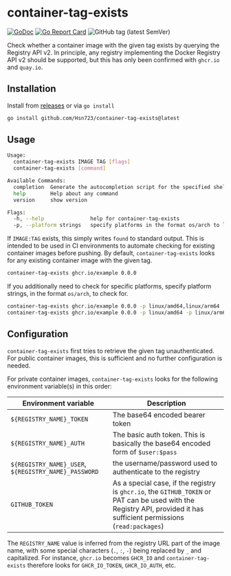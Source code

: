 # container-tag-exists
[![GoDoc](https://godoc.org/github.com/Hsn723/container-tag-exists?status.svg)](https://godoc.org/github.com/Hsn723/container-tag-exists) [![Go Report Card](https://goreportcard.com/badge/github.com/Hsn723/container-tag-exists)](https://goreportcard.com/report/github.com/Hsn723/container-tag-exists) ![GitHub tag (latest SemVer)](https://img.shields.io/github/v/tag/Hsn723/container-tag-exists?label=latest%20version)

Check whether a container image with the given tag exists by querying the Registry API v2. In principle, any registry implementing the Docker Registry API v2 should be supported, but this has only been confirmed with `ghcr.io` and `quay.io`.

## Installation

Install from [releases](https://github.com/Hsn723/container-tag-exists/releases) or via `go install`

```sh
go install github.com/Hsn723/container-tag-exists@latest
```

## Usage

```sh
Usage:
  container-tag-exists IMAGE TAG [flags]
  container-tag-exists [command]

Available Commands:
  completion  Generate the autocompletion script for the specified shell
  help        Help about any command
  version     show version

Flags:
  -h, --help               help for container-tag-exists
  -p, --platform strings   specify platforms in the format os/arch to look for in container images. Default behavior is to look for any platform.
```

If `IMAGE:TAG` exists, this simply writes `found` to standard output. This is intended to be used in CI environments to automate checking for existing container images before pushing. By default, `container-tag-exists` looks for any existing container image with the given tag.

```sh
container-tag-exists ghcr.io/example 0.0.0
```

If you additionally need to check for specific platforms, specify platform strings, in the format `os/arch`, to check for.

```sh
container-tag-exists ghcr.io/example 0.0.0 -p linux/amd64,linux/arm64
container-tag-exists ghcr.io/example 0.0.0 -p linux/amd64 -p linux/arm64
```

## Configuration

`container-tag-exists` first tries to retrieve the given tag unauthenticated. For public container images, this is sufficient and no further configuration is needed.

For private container images, `container-tag-exists` looks for the following environment variable(s) in this order:

| Environment variable | Description |
|----------------------| ----------- |
| `${REGISTRY_NAME}_TOKEN` | The base64 encoded bearer token |
| `${REGISTRY_NAME}_AUTH` | The basic auth token. This is basically the base64 encoded form of `$user:$pass` |
| `${REGISTRY_NAME}_USER`, `${REGISTRY_NAME}_PASSWORD` | the username/password used to authenticate to the registry |
| `GITHUB_TOKEN` | As a special case, if the registry is `ghcr.io`, the `GITHUB_TOKEN` or PAT can be used with the Registry API, provided it has sufficient permissions (`read:packages`)

The `REGISTRY_NAME` value is inferred from the registry URL part of the image name, with some special characters (`.`, `:`, `-`) being replaced by `_` and capitalized. For instance, `ghcr.io` becomes `GHCR_IO` and `container-tag-exists` therefore looks for `GHCR_IO_TOKEN`, `GHCR_IO_AUTH`, etc.
